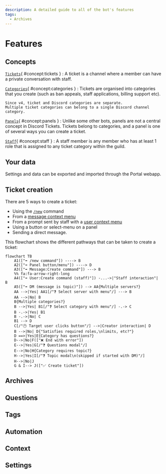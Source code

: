 ```yaml
---
description: A detailed guide to all of the bot's features
tags:
  - Archives
---
```


# Features

<!--
!!! question "Switching from another bot?"
	**See how Discord Tickets is different from other popular bots:**

	[View comparisons :octicons-link-external-16:](https://blog.discordtickets.app/tag/comparison/){ target=_blank .md-button .md-button--primary
 -->
<!--
<div class="admonition question">
<p class="admonition-title text-lg">
Switching from another bot? See how Discord Tickets is different from other popular bots:
<a href="https://blog.discordtickets.app/tag/comparison/" target="_blank">view comparisons.
<span class="twemoji"><svg xmlns="http://www.w3.org/2000/svg" viewBox="0 0 16 16"><path fill-rule="evenodd" d="M10.604 1h4.146a.25.25 0 0 1 .25.25v4.146a.25.25 0 0 1-.427.177L13.03 4.03 9.28 7.78a.75.75 0 0 1-1.06-1.06l3.75-3.75-1.543-1.543A.25.25 0 0 1 10.604 1zM3.75 2A1.75 1.75 0 0 0 2 3.75v8.5c0 .966.784 1.75 1.75 1.75h8.5A1.75 1.75 0 0 0 14 12.25v-3.5a.75.75 0 0 0-1.5 0v3.5a.25.25 0 0 1-.25.25h-8.5a.25.25 0 0 1-.25-.25v-8.5a.25.25 0 0 1 .25-.25h3.5a.75.75 0 0 0 0-1.5h-3.5z"></path></svg></span>
</a>
</p>
</div>
 -->
## Concepts

[`Tickets`](#concept:tickets){ #concept:tickets }
:   A ticket is a channel where a member can have a private conversation with staff.

[`Categories`](#concept:categories){ #concept:categories }
:   Tickets are organised into categories that you create (such as ban appeals, staff applications, billing support etc).

	Since v4, ticket and Discord categories are separate.
	Multiple ticket categories can belong to a single Discord channel category.

[`Panels`](#concept:panels){ #concept:panels }
:   Unlike some other bots, panels are not a central concept in Discord Tickets.
	Tickets belong to categories, and a panel is one of several ways you can create a ticket.

[`Staff`](#concept:staff){ #concept:staff }
:	A staff member is any member who has at least 1 role that is assigned to any ticket category within the guild.

## Your data

Settings and data can be exported and imported through the Portal webapp.

## Ticket creation

There are 5 ways to create a ticket:

- Using the [`/new`](./commands.md#new) command
- From a [message context menu](./commands.md#create-a-ticket-from-message)
- From a prompt sent by staff with a [user context menu](./commands.md#create-a-ticket-for-user)
- Using a button or select-menu on a panel
- Sending a direct message.

This flowchart shows the different pathways that can be taken to create a ticket:

```mermaid
flowchart TB
    A1(["➡️ /new command"]) ----> B
    A2(["➡️ Panel button/menu"]) ----> D
    A3(["➡️ Message:Create command"]) ---> B
    %% fa:fa-arrow-right-long
    A4(["➡️ User:Create command (staff)"]) -...->|"Staff interaction"| B
    A5(["➡️ DM (message is topic)"]) --> AA{Multiple servers?}
    AA -->|Yes| AA1[/"❓ Select server with menu"/] ---> B
    AA -->|No| B
    B{Multiple categories?}
    B -->|Yes| B1[/"❓ Select category with menu"/] -.-> C
    B -.->|Yes| B1
    B -.->|No| C
    B1 --> D
    C[/"🕑 Target user clicks button"/] -->|Creator interaction| D
    B -->|No| D{"Satisfies required roles,\nlimits, etc?"}
    D ==>|Yes|E{Category has questions?}
    D-->|No|F(["❌ End with error"])
    E-->|Yes|G[/"❓ Questions modal"/]
    E-->|No|H{Category requires topic?}
    H-->|Yes|I[/"❓ Topic modal\n(skipped if started with DM)"/]
    H-->|No|J
    G & I--> J(["✅ Create ticket"])
```

## Archives

## Questions

## Tags

## Automation

## Context

## Settings
